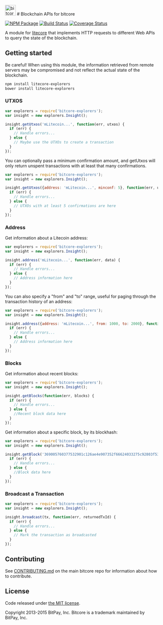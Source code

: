 <img src="http://bitcore.io/css/images/module-explorer.png" alt="bitcore explorers" height="35">
# Blockchain APIs for bitcore

[![NPM Package](https://img.shields.io/npm/v/bitcore-explorers.svg?style=flat-square)](https://www.npmjs.org/package/bitcore-explorers)
[![Build Status](https://img.shields.io/travis/bitpay/bitcore-explorers.svg?branch=master&style=flat-square)](https://travis-ci.org/bitpay/bitcore-explorers)
[![Coverage Status](https://img.shields.io/coveralls/bitpay/bitcore-explorers.svg?style=flat-square)](https://coveralls.io/r/bitpay/bitcore-explorers)

A module for [litecore](https://github.com/litecoin-project/litecore) that implements HTTP requests to different Web APIs to query the state of the blockchain.

## Getting started

Be careful! When using this module, the information retrieved from remote servers may be compromised and not reflect the actual state of the blockchain.

```sh
npm install litecore-explorers
bower install litecore-explorers
```

### UTXOS

```javascript
var explorers = require('bitcore-explorers');
var insight = new explorers.Insight();

insight.getUtxos('mLitecoin...', function(err, utxos) {
  if (err) {
    // Handle errors...
  } else {
    // Maybe use the UTXOs to create a transaction
  }
});
```

You can optionally pass a minimum confirmation amount, and getUtxos will only return unspent transactions with at least that many confirmations.

```javascript
var explorers = require('bitcore-explorers');
var insight = new explorers.Insight();

insight.getUtxos({address: 'mLitecoin...', minconf: 5}, function(err, utxos) {
  if (err) {
    // Handle errors...
  } else {
    // UTXOs with at least 5 confirmations are here
  }
});
```

### Address

Get information about a Litecoin address:

```javascript
var explorers = require('bitcore-explorers');
var insight = new explorers.Insight();

insight.address('mLitecoin...', function(err, data) {
  if (err) {
    // Handle errors...
  } else {
    // Address information here
  }
});
```

You can also specify a "from" and "to" range, useful for paging through the transaction history of an address:

```javascript
var explorers = require('bitcore-explorers');
var insight = new explorers.Insight();

insight.address({address: 'mLitecoin...', from: 1000, to: 2000}, function(err, data) {
  if (err) {
    // Handle errors...
  } else {
    // Address information here
  }
});
```

### Blocks

Get information about recent blocks:

```javascript
var explorers = require('bitcore-explorers');
var insight = new explorers.Insight();

insight.getBlocks(function(err, blocks) {
  if (err) {
    // Handle errors...
  } else {
    //Recent block data here
  }
});
```

Get information about a specific block, by its blockhash:

```javascript
var explorers = require('bitcore-explorers');
var insight = new explorers.Insight();

insight.getBlock('369005760377532901c126ae4e907352f66624033275c92803f538773415792a', function(err, block) {
  if (err) {
    // Handle errors...
  } else {
    //Block data here
  }
});
```

### Broadcast a Transaction

```javascript
var explorers = require('bitcore-explorers');
var insight = new explorers.Insight();

insight.broadcast(tx, function(err, returnedTxId) {
  if (err) {
    // Handle errors...
  } else {
    // Mark the transaction as broadcasted
  }
});
```

## Contributing

See [CONTRIBUTING.md](https://github.com/bitpay/bitcore/blob/master/CONTRIBUTING.md) on the main bitcore repo for information about how to contribute.

## License

Code released under [the MIT license](https://github.com/bitpay/bitcore/blob/master/LICENSE).

Copyright 2013-2015 BitPay, Inc. Bitcore is a trademark maintained by BitPay, Inc.

[bitcore]: http://github.com/bitpay/bitcore-explorers
